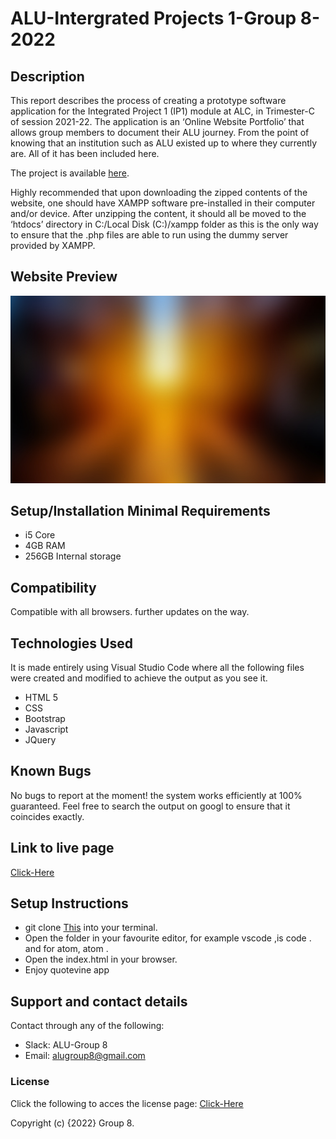# ALU-Intergrated Projects 1-Group 8-2022

## Description

This report describes the process of creating a prototype software application for the Integrated Project 1 (IP1) module at ALC, in Trimester-C of session 2021-22. The application is an ‘Online Website Portfolio’ that allows group members to document their ALU journey. From the point of knowing that an institution such as ALU existed up to where they currently are. All of it has been included here.

The project is available [here](https://dhosio.github.io/IP1-Project-2022/).

Highly recommended that upon downloading the zipped contents of the website, one should have XAMPP software pre-installed in their computer and/or device. After unzipping the content, it should all be moved to the ‘htdocs’ directory in C:/Local Disk (C:)/xampp folder as this is the only way to ensure that the .php files are able to run using the dummy server provided by XAMPP.

## Website Preview

  ![SCREENSHOT](Resources/Images/experience-image.jpg)

## Setup/Installation Minimal Requirements
* i5 Core
* 4GB RAM
* 256GB Internal storage 

## Compatibility

  Compatible with all browsers.
  further updates on the way. 

## Technologies Used

It is made entirely using Visual Studio Code where all the following files were created and modified to achieve the output as you see it.
* HTML 5
* CSS
* Bootstrap
* Javascript
* JQuery

## Known Bugs
No bugs to report at the moment! the system works efficiently at 100% guaranteed. Feel free to search the output on googl to ensure that it coincides exactly.

## Link to live page
[Click-Here](https://dhosio.github.io/IP1-Project-2022/)

## Setup Instructions
* git clone [This](https://dhosio.github.io/IP1-Project-2022/) into your terminal.  
* Open the folder in your favourite editor, for example vscode ,is code . and for atom, atom . 
* Open the index.html in your browser.
* Enjoy quotevine app


## Support and contact details
Contact through any of the following:
* Slack: ALU-Group 8
* Email: alugroup8@gmail.com


### License
Click the following to acces the license page: [Click-Here](https://github.com/githiomi/license/blob/master/LICENSE)

Copyright (c) {2022} Group 8.